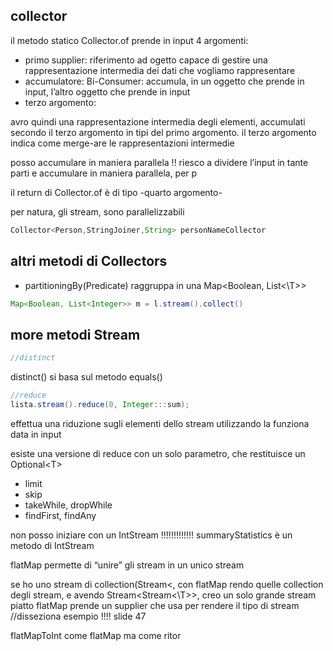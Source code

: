 ## collector
il metodo statico Collector.of prende in input 4 argomenti:
- primo supplier: riferimento ad ogetto capace di gestire una rappresentazione intermedia dei dati che vogliamo rappresentare
- accumulatore: Bi-Consumer: accumula, in un oggetto che prende in input, l’altro oggetto che prende in input
- terzo argomento:

avro quindi una rappresentazione intermedia degli elementi, accumulati secondo il terzo argomento in tipi del primo argomento. il terzo argomento indica come merge-are le rappresentazioni intermedie


posso accumulare in maniera parallela !! riesco a dividere l’input in tante parti e accumulare in maniera parallela, per p

il return di Collector.of è di tipo -quarto argomento-

per natura, gli stream, sono parallelizzabili

```java
Collector<Person,StringJoiner,String> personNameCollector
```

## altri metodi di Collectors
- partitioningBy(Predicate) raggruppa in una Map\<Boolean, List<\T>>
```java
Map<Boolean, List<Integer>> m = l.stream().collect()
```

## more metodi Stream
```java
//distinct
```
distinct() si basa sul metodo equals()

```java
//reduce 
lista.stream().reduce(0, Integer:::sum);
```
effettua una riduzione sugli elementi dello stream utilizzando la funziona data in input

esiste una versione di reduce con un solo parametro, che restituisce un Optional\<T>

- limit
- skip
- takeWhile, dropWhile
- findFirst, findAny


non posso iniziare con un IntStream !!!!!!!!!!!!!
summaryStatistics è un metodo di IntStream

flatMap permette di “unire” gli stream in un unico stream

 se ho uno stream di collection(Stream<\, con flatMap rendo quelle collection degli stream, e avendo Stream\<Stream<\T>>, creo un solo grande stream piatto
flatMap prende un supplier che usa per rendere il tipo di stream
//disseziona esempio !!!! slide 47

flatMapToInt come flatMap ma come ritor